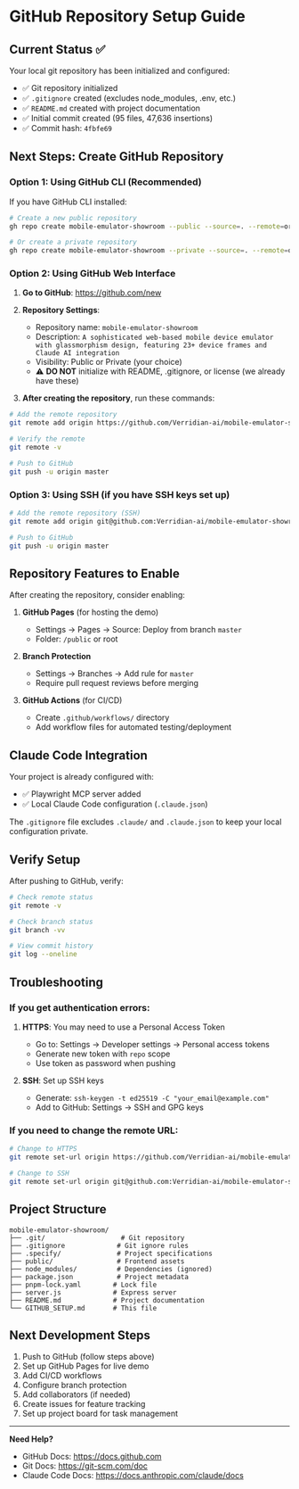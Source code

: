 # GitHub Repository Setup Guide

## Current Status ✅

Your local git repository has been initialized and configured:
- ✅ Git repository initialized
- ✅ `.gitignore` created (excludes node_modules, .env, etc.)
- ✅ `README.md` created with project documentation
- ✅ Initial commit created (95 files, 47,636 insertions)
- ✅ Commit hash: `4fbfe69`

## Next Steps: Create GitHub Repository

### Option 1: Using GitHub CLI (Recommended)

If you have GitHub CLI installed:

```bash
# Create a new public repository
gh repo create mobile-emulator-showroom --public --source=. --remote=origin --push

# Or create a private repository
gh repo create mobile-emulator-showroom --private --source=. --remote=origin --push
```

### Option 2: Using GitHub Web Interface

1. **Go to GitHub**: https://github.com/new

2. **Repository Settings**:
   - Repository name: `mobile-emulator-showroom`
   - Description: `A sophisticated web-based mobile device emulator with glassmorphism design, featuring 23+ device frames and Claude AI integration`
   - Visibility: Public or Private (your choice)
   - ⚠️ **DO NOT** initialize with README, .gitignore, or license (we already have these)

3. **After creating the repository**, run these commands:

```bash
# Add the remote repository
git remote add origin https://github.com/Verridian-ai/mobile-emulator-showroom.git

# Verify the remote
git remote -v

# Push to GitHub
git push -u origin master
```

### Option 3: Using SSH (if you have SSH keys set up)

```bash
# Add the remote repository (SSH)
git remote add origin git@github.com:Verridian-ai/mobile-emulator-showroom.git

# Push to GitHub
git push -u origin master
```

## Repository Features to Enable

After creating the repository, consider enabling:

1. **GitHub Pages** (for hosting the demo)
   - Settings → Pages → Source: Deploy from branch `master`
   - Folder: `/public` or root

2. **Branch Protection**
   - Settings → Branches → Add rule for `master`
   - Require pull request reviews before merging

3. **GitHub Actions** (for CI/CD)
   - Create `.github/workflows/` directory
   - Add workflow files for automated testing/deployment

## Claude Code Integration

Your project is already configured with:
- ✅ Playwright MCP server added
- ✅ Local Claude Code configuration (`.claude.json`)

The `.gitignore` file excludes `.claude/` and `.claude.json` to keep your local configuration private.

## Verify Setup

After pushing to GitHub, verify:

```bash
# Check remote status
git remote -v

# Check branch status
git branch -vv

# View commit history
git log --oneline
```

## Troubleshooting

### If you get authentication errors:

1. **HTTPS**: You may need to use a Personal Access Token
   - Go to: Settings → Developer settings → Personal access tokens
   - Generate new token with `repo` scope
   - Use token as password when pushing

2. **SSH**: Set up SSH keys
   - Generate: `ssh-keygen -t ed25519 -C "your_email@example.com"`
   - Add to GitHub: Settings → SSH and GPG keys

### If you need to change the remote URL:

```bash
# Change to HTTPS
git remote set-url origin https://github.com/Verridian-ai/mobile-emulator-showroom.git

# Change to SSH
git remote set-url origin git@github.com:Verridian-ai/mobile-emulator-showroom.git
```

## Project Structure

```
mobile-emulator-showroom/
├── .git/                   # Git repository
├── .gitignore             # Git ignore rules
├── .specify/              # Project specifications
├── public/                # Frontend assets
├── node_modules/          # Dependencies (ignored)
├── package.json           # Project metadata
├── pnpm-lock.yaml        # Lock file
├── server.js             # Express server
├── README.md             # Project documentation
└── GITHUB_SETUP.md       # This file
```

## Next Development Steps

1. Push to GitHub (follow steps above)
2. Set up GitHub Pages for live demo
3. Add CI/CD workflows
4. Configure branch protection
5. Add collaborators (if needed)
6. Create issues for feature tracking
7. Set up project board for task management

---

**Need Help?** 
- GitHub Docs: https://docs.github.com
- Git Docs: https://git-scm.com/doc
- Claude Code Docs: https://docs.anthropic.com/claude/docs

